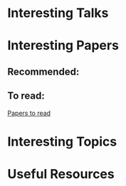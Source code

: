 # Interesting Talks
# Interesting Papers
## Recommended:
## To read:
[Papers to read]('/to_read/papers.md')
# Interesting Topics
# Useful Resources



